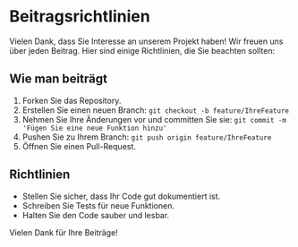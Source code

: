 # Beitragsrichtlinien

Vielen Dank, dass Sie Interesse an unserem Projekt haben! Wir freuen uns über jeden Beitrag. Hier sind einige Richtlinien, die Sie beachten sollten:

## Wie man beiträgt
1. Forken Sie das Repository.
2. Erstellen Sie einen neuen Branch: `git checkout -b feature/IhreFeature`
3. Nehmen Sie Ihre Änderungen vor und committen Sie sie: `git commit -m 'Fügen Sie eine neue Funktion hinzu'`
4. Pushen Sie zu Ihrem Branch: `git push origin feature/IhreFeature`
5. Öffnen Sie einen Pull-Request.

## Richtlinien
- Stellen Sie sicher, dass Ihr Code gut dokumentiert ist.
- Schreiben Sie Tests für neue Funktionen.
- Halten Sie den Code sauber und lesbar.

Vielen Dank für Ihre Beiträge!